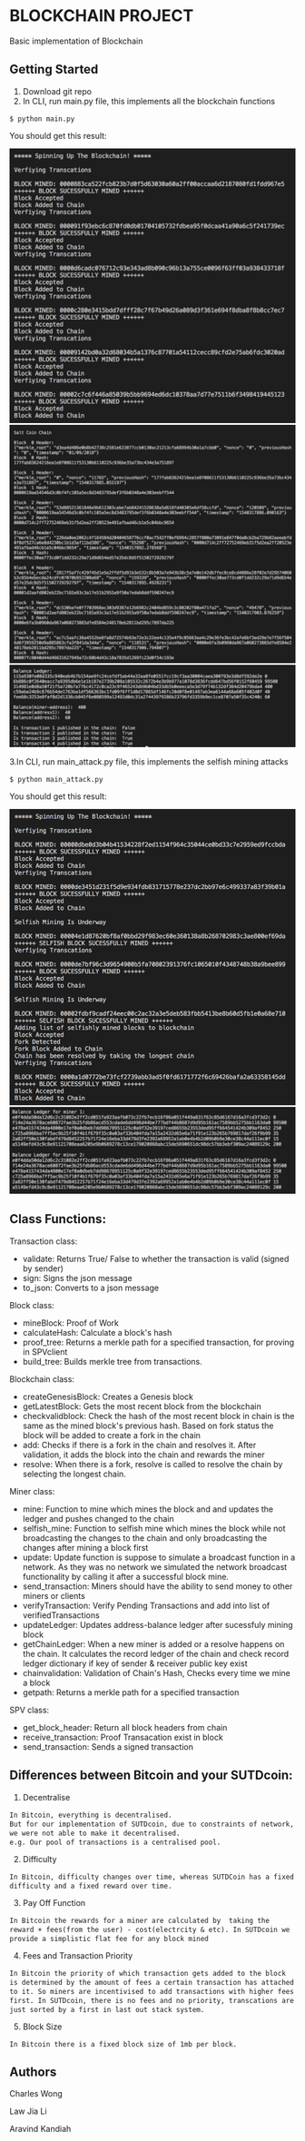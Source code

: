 # BLOCKCHAIN PROJECT
Basic implementation of Blockchain

## Getting Started
1. Download git repo
2. In CLI, run main.py file, this implements all the blockchain functions
```
$ python main.py
```
You should get this result:

![Mining and Verification](imgs/main_output.png)
![Blocks](imgs/main_blocks.png)
![Blocks](imgs/Balance_Checks.png)


3.In CLI, run main_attack.py file, this implements the selfish mining attacks
```
$ python main_attack.py
```
You should get this result:

![Mining and Verification](imgs/attack_output.png)
![Blocks](imgs/attack_balance.png)

## Class Functions:
Transaction class:
  - validate: Returns True/ False to whether the transaction is valid (signed by sender)
  - sign: Signs the json message
  - to_json: Converts to a json message

Block class:
  - mineBlock: Proof of Work
  - calculateHash: Calculate a block's hash  
  - proof_tree: Returns a merkle path for a specified transaction, for proving in SPVclient
  - build_tree: Builds merkle tree from transactions.

Blockchain class:
  - createGenesisBlock: Creates a Genesis block
  - getLatestBlock: Gets the most recent block from the blockchain
  - checkvalidblock: Check the hash of the most recent block in chain is the same as the mined block's previous hash. Based on fork status the block will be added to create a fork in the chain
  - add: Checks if there is a fork in the chain and resolves it. After validation, it adds the block into the chain and rewards the miner
  - resolve: When there is a fork, resolve is called to resolve the chain by selecting the longest chain.


Miner class:
  - mine: Function to mine which mines the block and and updates the ledger and pushes changed to the chain
  - selfish_mine: Function to selfish mine which mines the block while not broadcasting the changes to the chain and only broadcasting the changes after mining a block first
  - update: Update function is suppose to simulate a broadcast function in a network. As they was no network we simulated the network broadcast functionality by calling it after a successful block mine.
  - send_transaction: Miners should have the ability to send money to other miners or clients
  - verifyTransaction: Verify Pending Transactions and add into list of verifiedTransactions
  - updateLedger: Updates address-balance ledger after sucessfuly mining block    
  - getChainLedger: When a new miner is added or a resolve happens on the chain. It calculates the record ledger of the chain and check record ledger dictionary if key of sender & receiver public key exist
  - chainvalidation: Validation of Chain's Hash, Checks every time we mine a block
  - getpath: Returns a merkle path for a specified transaction


SPV class:
  - get_block_header: Return all block headers from chain
  - receive_transaction: Proof Transacation exist in block
  - send_transaction: Sends a signed transaction


## Differences between Bitcoin and your SUTDcoin:
  1. Decentralise
    
    In Bitcoin, everything is decentralised.
    But for our implementation of SUTDcoin, due to constraints of network, we were not able to make it decentralised.
    e.g. Our pool of transactions is a centralised pool.
  
  2. Difficulty
    
    In Bitcoin, difficulty changes over time, whereas SUTDCoin has a fixed difficulty and a fixed reward over time. 
    
  3. Pay Off Function
    
    In Bitcoin the rewards for a miner are calculated by  taking the reward + fees(from the user) - cost(electrcity & etc). In SUTDcoin we provide a simplistic flat fee for any block mined
    
  4. Fees and Transaction Priority
    
    In Bitcoin the priority of which transaction gets added to the block is determined by the amount of fees a certain transaction has attached to it. So miners are incentivised to add transactions with higher fees first. In SUTDcoin, there is no fees and no priority, transcations are just sorted by a first in last out stack system. 
    
  5. Block Size
    
    In Bitcoin there is a fixed block size of 1mb per block. 
    
  
  
## Authors
Charles Wong

Law Jia Li

Aravind Kandiah
